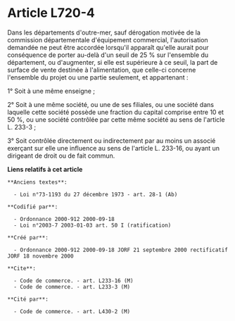 # Article L720-4

Dans les départements d'outre-mer, sauf dérogation motivée de la commission départementale d'équipement commercial,
l'autorisation demandée ne peut être accordée lorsqu'il apparaît qu'elle aurait pour conséquence de porter au-delà d'un seuil
de 25 % sur l'ensemble du département, ou d'augmenter, si elle est supérieure à ce seuil, la part de surface de vente
destinée à l'alimentation, que celle-ci concerne l'ensemble du projet ou une partie seulement, et appartenant :

1° Soit à une même enseigne ;

2° Soit à une même société, ou une de ses filiales, ou une société dans laquelle cette société possède une fraction du
capital comprise entre 10 et 50 %, ou une société contrôlée par cette même société au sens de l'article L. 233-3 ;

3° Soit contrôlée directement ou indirectement par au moins un associé exerçant sur elle une influence au sens de l'article
L. 233-16, ou ayant un dirigeant de droit ou de fait commun.

**Liens relatifs à cet article**

	**Anciens textes**:

	  - Loi n°73-1193 du 27 décembre 1973 - art. 28-1 (Ab)

	**Codifié par**:

	  - Ordonnance 2000-912 2000-09-18
	  - Loi n°2003-7 2003-01-03 art. 50 I (ratification)

	**Créé par**:

	  - Ordonnance 2000-912 2000-09-18 JORF 21 septembre 2000 rectificatif JORF 18 novembre 2000

	**Cite**:

	  - Code de commerce. - art. L233-16 (M)
	  - Code de commerce. - art. L233-3 (M)

	**Cité par**:

	  - Code de commerce. - art. L430-2 (M)
